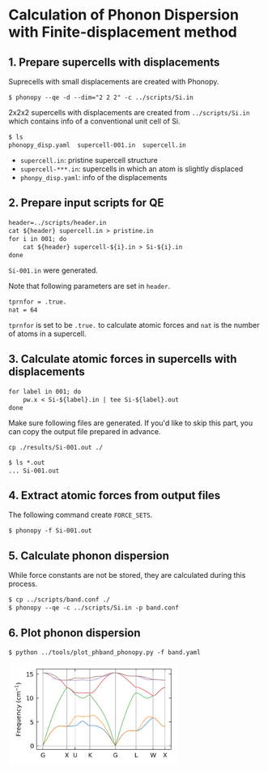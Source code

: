 Calculation of Phonon Dispersion with Finite-displacement method
=================================================================

## 1. Prepare supercells with displacements

Suprecells with small displacements are created with Phonopy.

```
$ phonopy --qe -d --dim="2 2 2" -c ../scripts/Si.in
```

2x2x2 supercells with displacements are created from `../scripts/Si.in` 
which contains info of a conventional unit cell of Si.

```
$ ls
phonopy_disp.yaml  supercell-001.in  supercell.in
```

* ``supercell.in``: pristine supercell structure
* ``supercell-***.in``: supercells in which an atom is slightly displaced
* ``phonpy_disp.yaml``: info of the displacements

## 2. Prepare input scripts for QE

```
header=../scripts/header.in
cat ${header} supercell.in > pristine.in
for i in 001; do
    cat ${header} supercell-${i}.in > Si-${i}.in
done
```

``Si-001.in`` were generated.

Note that following parameters are set in ``header``.

```
tprnfor = .true.
nat = 64
```

``tprnfor`` is set to be ``.true.`` to calculate atomic forces and 
``nat`` is the number of atoms in a supercell.


## 3. Calculate atomic forces in supercells with displacements

```
for label in 001; do
    pw.x < Si-${label}.in | tee Si-${label}.out
done
```

Make sure following files are generated.
If you'd like to skip this part, you can copy the output file prepared in advance.

```
cp ./results/Si-001.out ./
```

```
$ ls *.out
... Si-001.out
```

## 4. Extract atomic forces from output files

The following command create ``FORCE_SETS``.

```
$ phonopy -f Si-001.out
```

## 5. Calculate phonon dispersion

While force constants are not be stored, they are calculated during this process.

```
$ cp ../scripts/band.conf ./
$ phonopy --qe -c ../scripts/Si.in -p band.conf
```

## 6. Plot phonon dispersion

```
$ python ../tools/plot_phband_phonopy.py -f band.yaml
```

<img src="./results/fig_phband_phonopy.png" height="200" />

